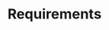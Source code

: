 ---
layout: collection-list
template-title: Collection list
template-description: List of collection with metadata, search bar, filter, user profiles, and tags. 
title: Requirements
description: In order to be certified as a PRP, you need to satisfy all of the requirements. For each requirement, submit proper evidence or responses. If you have questions, please reach out to your assigned Certifying Agent. 
source-domain: PRP intake questionnaire
source-url: http://cbprs.org/wp-content/uploads/2020/08/PRP-Intake-Questionnaire.pdf
figma:
collection:
   - title: "1: Implement an information security policy"
     items:
       - Comment by Erika Spoon
       - 3 hours ago
     image-source: https://images.unsplash.com/photo-1597223557154-721c1cecc4b0?ixid=MnwxMjA3fDB8MHxwaG90by1wYWdlfHx8fGVufDB8fHx8&ixlib=rb-1.2.1&auto=format&fit=crop&w=880&q=80
     status: Not Started
     status-color: bg-primary-lighter
   - title: "2: Physical, technical and administrative safeguards"
     items:
       - Status changed by Ben Cunningham
       - 4 days ago
     image-source: https://images.unsplash.com/photo-1633332755192-727a05c4013d?ixid=MnwxMjA3fDB8MHxwaG90by1wYWdlfHx8fGVufDB8fHx8&ixlib=rb-1.2.1&auto=format&fit=crop&w=880&q=80
     status: Revision Needed
     status-color: bg-secondary-light
   - title: "3: Employee awareness"
     items:
       - Files Uploaded by Jamie Lee
       - 1 hour ago
     image-source: https://images.unsplash.com/photo-1542305983-c4100e4b8cd2?ixid=MnwxMjA3fDB8MHxwaG90by1wYWdlfHx8fGVufDB8fHx8&ixlib=rb-1.2.1&auto=format&fit=crop&w=881&q=80
     status: Ready for Review
     status-color: bg-accent-warm-light
   - title: "4: Implement measures to detect, prevent, and respond to security failures related to personal information"
     items:
       - Commented by Ben Cunningham
       - 1 hour ago
     image-source: https://images.unsplash.com/photo-1633332755192-727a05c4013d?ixid=MnwxMjA3fDB8MHxwaG90by1wYWdlfHx8fGVufDB8fHx8&ixlib=rb-1.2.1&auto=format&fit=crop&w=880&q=80
     status: Approved
     status-color: bg-mint
   - title: "5: Procedures in place to test the effectiveness of the safeguards referred in the previous question"
     items:
       - Commented by Ben Cunningham
       - 6 hours ago
     image-source: https://images.unsplash.com/photo-1633332755192-727a05c4013d?ixid=MnwxMjA3fDB8MHxwaG90by1wYWdlfHx8fGVufDB8fHx8&ixlib=rb-1.2.1&auto=format&fit=crop&w=880&q=80
     status: Revision Needed
     status-color: bg-secondary-light
   - title: "6: Notify the controller of occurrences of a breach of the privacy or security of their organization’s personal information"
     items:
       - Commented by Erika Spoon
       - 1 hour ago
     image-source: https://images.unsplash.com/photo-1597223557154-721c1cecc4b0?ixid=MnwxMjA3fDB8MHxwaG90by1wYWdlfHx8fGVufDB8fHx8&ixlib=rb-1.2.1&auto=format&fit=crop&w=880&q=80
     status: Completed
     status-color: bg-accent-cool-light
   - title: "7: Secure disposal or return of personal information when instructed by the controller or upon termination of the relationship with the controller"
     items:
       - Commented by Ben Cunningham
       - 2 days ago
     image-source: https://images.unsplash.com/photo-1633332755192-727a05c4013d?ixid=MnwxMjA3fDB8MHxwaG90by1wYWdlfHx8fGVufDB8fHx8&ixlib=rb-1.2.1&auto=format&fit=crop&w=880&q=80
     status: Approved
     status-color: bg-mint
   - title: "8: Compliance with instructions related to processing personal information"
     items:
       - Commented by Erika Spoon
       - 30 mins ago
     image-source: https://images.unsplash.com/photo-1597223557154-721c1cecc4b0?ixid=MnwxMjA3fDB8MHxwaG90by1wYWdlfHx8fGVufDB8fHx8&ixlib=rb-1.2.1&auto=format&fit=crop&w=880&q=80
     status: Ready for Review
     status-color: bg-accent-warm-light
   - title: "9: Procedures in place to delete, update, and correct information"
     items:
       - Commented by Jamie Lee
       - 7 days ago
     image-source: https://images.unsplash.com/photo-1542305983-c4100e4b8cd2?ixid=MnwxMjA3fDB8MHxwaG90by1wYWdlfHx8fGVufDB8fHx8&ixlib=rb-1.2.1&auto=format&fit=crop&w=881&q=80
     status: Ready for Review
     status-color: bg-accent-warm-light
   - title: "10: Notify the controller of your engagement of subprocessors"
     items:
       - File uploaded by Jamie Lee
       - 1 hour ago
     image-source: https://images.unsplash.com/photo-1542305983-c4100e4b8cd2?ixid=MnwxMjA3fDB8MHxwaG90by1wYWdlfHx8fGVufDB8fHx8&ixlib=rb-1.2.1&auto=format&fit=crop&w=881&q=80
     status: Completed
     status-color: bg-accent-cool-light
---